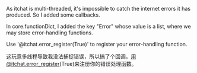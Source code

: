 As itchat is multi-threaded, it's impossible to catch the internet errors it has produced. So I added some callbacks.

In core.functionDict, I added the key "Error" whose value is a list, where we may store error-handling functions. 

Use '@itchat.error_register(True)' to register your error-handling function.

这玩意多线程导致我没法捕捉错误，所以搞了个回调。用@itchat.error_register(True)来注册你的错误处理函数。
